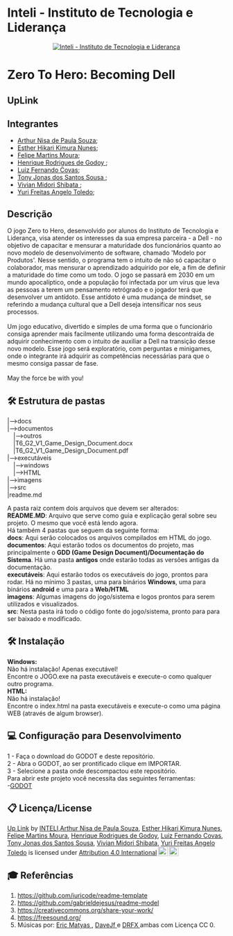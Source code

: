 # Inteli - Instituto de Tecnologia e Liderança 
<p align="center">
<a href= "https://www.inteli.edu.br/"><img src="https://www.inteli.edu.br/wp-content/uploads/2021/08/20172028/marca_1-2.png" alt="Inteli - Instituto de Tecnologia e Liderança" border="0"></a>
</p>

# Zero To Hero: Becoming Dell

## UpLink

## Integrantes

- <a href="https://www.linkedin.com/in/victorbarq/">Arthur Nisa de Paula Souza</a>;
- <a href="https://www.linkedin.com/in/estherhikari/">Esther Hikari Kimura Nunes</a>;
- <a href="https://www.linkedin.com/in/tonyjonas/">Felipe Martins Moura</a>;
- <a href="https://www.linkedin.com/in/henrique-godoy-879138252/">Henrique Rodrigues de Godoy	</a>;
- <a href="https://www.linkedin.com/in/lfcovas97/">Luiz Fernando Covas</a>;
- <a href="https://www.linkedin.com/in/tonyjonas/">Tony Jonas dos Santos Sousa  </a>;
- <a href="https://www.linkedin.com/in/victorbarq/">Vivian Midori Shibata	</a>;
- <a href="https://www.linkedin.com/in/yuri-toledo-964123230/">Yuri Freitas Angelo Toledo</a>;

## Descrição
O jogo Zero to Hero, desenvolvido por alunos do Instituto de Tecnologia e Liderança, visa atender os interesses da sua empresa parceira - a Dell - no objetivo de capacitar e mensurar a maturidade dos funcionários quanto ao novo modelo de desenvolvimento de software, chamado 'Modelo por Produtos'. Nesse sentido, o programa tem o intuito de não só capacitar o colaborador, mas mensurar o aprendizado adquirido por ele, a fim de definir a maturidade do time como um todo. O jogo se passará em 2030 em	um mundo apocalíptico, onde a população foi infectada por um vírus que leva as pessoas a terem um pensamento retrógrado e o jogador terá que desenvolver um antídoto. Esse antídoto é uma mudança de mindset, se referindo a mudança cultural que a Dell deseja intensificar nos seus processos.
<br><br>
Um jogo educativo, divertido e simples de uma forma que o funcionário consiga aprender mais facilmente utilizando uma forma descontraída de adquirir conhecimento com o intuito de auxiliar a Dell na transição desse novo modelo. Esse jogo será exploratório, com perguntas e minigames, onde o integrante irá adquirir as competências necessárias para que o mesmo consiga passar de fase.
<br><br>
May the force be with you!

## 🛠 Estrutura de pastas
|-->docs<br>
|-->documentos<br>
  &emsp;|-->outros<br>
  &emsp;|T6_G2_V1_Game_Design_Document.docx<br>
  &emsp;|T6_G2_V1_Game_Design_Document.pdf<br>
|-->executáveis<br>
  &emsp;|-->windows<br>
  &emsp;|-->HTML<br>
|-->imagens<br>
|-->src<br>
|readme.md<br>

A pasta raiz contem dois arquivos que devem ser alterados:<br>
<b>README.MD</b>: Arquivo que serve como guia e explicação geral sobre seu projeto. O mesmo que você está lendo agora.<br>
Há também 4 pastas que seguem da seguinte forma:<br>
<b>docs</b>: Aqui serão colocados os arquivos compilados em HTML do jogo.<br>
<b>documentos</b>: Aqui estarão todos os documentos do projeto, mas principalmente o <b>GDD (Game Design Document)/Documentação do Sistema</b>. Há uma pasta <b>antigos</b> onde estarão todas as versões antigas da documentação.<br>
<b>executáveis</b>: Aqui estarão todos os executáveis do jogo, prontos para rodar. Há no mínimo 3 pastas, uma para binários <b>Windows</b>, uma para binários <b>android</b> e uma para a <b>Web/HTML</b><br>
<b>imagens</b>: Algumas imagens do jogo/sistema e logos prontos para serem utilizados e visualizados.<br>
<b>src</b>: Nesta pasta irá todo o código fonte do jogo/sistema, pronto para para ser baixado e modificado.<br>

## 🛠 Instalação
<b>Windows:</b><br>
Não há instalação! Apenas executável!<br>
Encontre o JOGO.exe na pasta executáveis e execute-o como qualquer outro programa.<br>
<b>HTML:</b><br>
Não há instalação!<br>
Encontre o index.html na pasta executáveis e execute-o como uma página WEB (através de algum browser).<br>
## 💻 Configuração para Desenvolvimento
1 - Faça o download do GODOT e deste repositório.<br>
2 - Abra o GODOT, ao ser prontificado clique em IMPORTAR.<br>
3 - Selecione a pasta onde descompactou este repositório.<br>
Para abrir este projeto você necessita das seguintes ferramentas:<br>
-<a href="https://godotengine.org/download">GODOT</a>

## 📋 Licença/License
<p xmlns:cc="http://creativecommons.org/ns#" xmlns:dct="http://purl.org/dc/terms/"><a property="dct:title" rel="cc:attributionURL" href="https://github.com/2022M1T6-inteli/UpLink">Up Link</a> by <a rel="cc:attributionURL dct:creator" property="cc:attributionName" href="https://github.com/InteliProjects">INTELI</a>,<a href="https://www.linkedin.com/in/victorbarq/">Arthur Nisa de Paula Souza</a>, <a href="https://www.linkedin.com/in/estherhikari/">Esther Hikari Kimura Nunes</a>, <a href="https://www.linkedin.com/in/tonyjonas/">Felipe Martins Moura</a>, <a href="https://www.linkedin.com/in/henrique-godoy-879138252/">Henrique Rodrigues de Godoy</a>, <a href="https://www.linkedin.com/in/lfcovas97/">Luiz Fernando Covas</a>, <a href="https://www.linkedin.com/in/tonyjonas/">Tony Jonas dos Santos Sousa</a>, <a href="https://www.linkedin.com/in/victorbarq/">Vivian Midori Shibata</a>, <a href="https://www.linkedin.com/in/yuri-toledo-964123230/">Yuri Freitas Angelo Toledo</a> is licensed under <a href="http://creativecommons.org/licenses/by/4.0/?ref=chooser-v1" target="_blank" rel="license noopener noreferrer" style="display:inline-block;">Attribution 4.0 International<img style="height:22px!important;margin-left:3px;vertical-align:text-bottom;" src="https://mirrors.creativecommons.org/presskit/icons/cc.svg?ref=chooser-v1"><img style="height:22px!important;margin-left:3px;vertical-align:text-bottom;" src="https://mirrors.creativecommons.org/presskit/icons/by.svg?ref=chooser-v1"></a></p>

## 🎓 Referências
1. <https://github.com/iuricode/readme-template>
2. <https://github.com/gabrieldejesus/readme-model>
3. <https://creativecommons.org/share-your-work/>
4. <https://freesound.org/>
5. Músicas por: <a href="www.soundimage.org"> Eric Matyas </a>,  <a href="https://freesound.org/people/DaveJf/sounds/616544/"> DaveJf </a> e <a href="https://freesound.org/people/DRFX/sounds/338986/"> DRFX </a> ambas com Licença CC 0.
